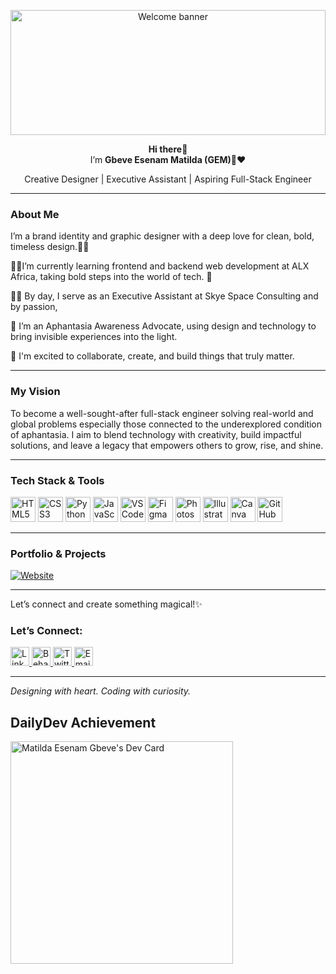 <p align="center">
  <img src="https://media3.giphy.com/media/e8qvtPuCyKXI4qJK7d/giphy.gif?cid=6c09b952omy5nthkal2oue82c2lzwj39ecnri1v3hgf3o211&ep=v1_internal_gif_by_id&rid=giphy.gif&ct=g" width="100%" height="200" alt="Welcome banner" />
</p>

<p align="center">
  <strong>Hi there👋</strong><br>
  I’m <strong>Gbeve Esenam Matilda (GEM)💎❤️</strong><br>
  
  <p align="center">
  Creative Designer | Executive Assistant | Aspiring Full-Stack Engineer

---   
### About Me  
I’m a brand identity and graphic designer with a deep love for clean, bold, timeless design.🧑‍🎨

👩‍💻I’m currently learning frontend and backend web development at ALX Africa, taking bold steps into the world of tech.  💅

👩‍💼 By day, I serve as an Executive Assistant at Skye Space Consulting and by passion, 

🧠 I’m an Aphantasia Awareness Advocate, using design and technology to bring invisible experiences into the light.  

🚀 I'm excited to collaborate, create, and build things that truly matter.

---
### My Vision
To become a well-sought-after full-stack engineer solving real-world and global problems especially those connected to the underexplored condition of aphantasia.
I aim to blend technology with creativity, build impactful solutions, and leave a legacy that empowers others to grow, rise, and shine.

---
### Tech Stack & Tools  
<p float="left">
  <img src="https://cdn.jsdelivr.net/gh/devicons/devicon/icons/html5/html5-original.svg" width="40" alt="HTML5" />
  <img src="https://cdn.jsdelivr.net/gh/devicons/devicon/icons/css3/css3-original.svg" width="40" alt="CSS3" />
  <img src="https://cdn.jsdelivr.net/gh/devicons/devicon/icons/python/python-original.svg" width="40" alt="Python" />
  <img src="https://cdn.jsdelivr.net/gh/devicons/devicon/icons/javascript/javascript-original.svg" width="40" alt="JavaScript" />
  <img src="https://cdn.jsdelivr.net/gh/devicons/devicon/icons/vscode/vscode-original.svg" width="40" alt="VS Code" />
  <img src="https://cdn.jsdelivr.net/gh/devicons/devicon/icons/figma/figma-original.svg" width="40" alt="Figma" />
  <img src="https://cdn.jsdelivr.net/gh/devicons/devicon/icons/photoshop/photoshop-plain.svg" width="40" alt="Photoshop" />
  <img src="https://cdn.jsdelivr.net/gh/devicons/devicon/icons/illustrator/illustrator-plain.svg" width="40" alt="Illustrator" />
  <img src="https://img.icons8.com/color/48/000000/canva.png" width="40" alt="Canva"/>
  <img src="https://cdn.jsdelivr.net/gh/devicons/devicon/icons/github/github-original.svg" width="40" alt="GitHub" />
</p>

---

### Portfolio & Projects  
[![Website](https://img.shields.io/badge/Visit%20My%20Portfolio-000000?style=for-the-badge&logo=google-chrome&logoColor=white)](https://www.yogem.art/)

---

Let’s connect and create something magical!✨

### Let’s Connect:

<!-- LinkedIn -->
<a href="https://www.linkedin.com/in/matilda-esenam-gbeve" target="_blank">
  <img src="https://cdn.jsdelivr.net/npm/simple-icons@v9/icons/linkedin.svg" alt="LinkedIn" width="30" height="30"/>
</a>



<!-- Behance -->
<a href="https://www.behance.net/ogtilda" target="_blank">
  <img src="https://cdn.jsdelivr.net/npm/simple-icons@v9/icons/behance.svg" alt="Behance" width="30" height="30"/>
</a>



<!-- Twitter -->
<a href="https://twitter.com/gem_geek_" target="_blank">
  <img src="https://cdn.jsdelivr.net/npm/simple-icons@v9/icons/twitter.svg" alt="Twitter" width="30" height="30"/>
</a>



<!-- Email -->
<a href="mailto:esenam16@gmail.com" target="_blank">
  <img src="https://cdn.jsdelivr.net/npm/simple-icons@v9/icons/gmail.svg" alt="Email" width="30" height="30"/>
</a>

---

*Designing with heart. Coding with curiosity.*

## DailyDev Achievement 
<a href="https://app.daily.dev/matildaesenamgbeve"><img src="https://api.daily.dev/devcards/v2/MA1B2o3ckMjPkKaX5wFQh.png?type=default&r=bsj" width="356" alt="Matilda Esenam Gbeve's Dev Card"/></a>
